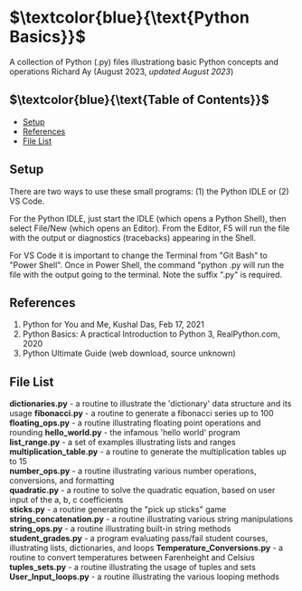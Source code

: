 # $`\textcolor{blue}{\text{Python Basics}}`$
A collection of Python (.py) files illustrationg basic Python concepts and operations
Richard Ay (August 2023, *updated August 2023*)

## $`\textcolor{blue}{\text{Table of Contents}}`$
* [Setup](#setup)
* [References](#references)
* [File List](#file-list)




## Setup
There are two ways to use these small programs: (1) the Python IDLE or (2) VS Code.

For the Python IDLE, just start the IDLE (which opens a Python Shell), then select File/New
(which opens an Editor).  From the Editor, F5 will run the file with the output or 
diagnostics (tracebacks) appearing in the Shell.

For VS Code it is important to change the Terminal from "Git Bash" to "Power Shell".
Once in Power Shell, the command "python <filename>.py will run the file with the 
output going to the terminal.  Note the suffix ".py" is required.

## References
1. Python for You and Me, Kushal Das, Feb 17, 2021  
2. Python Basics: A practical Introduction to Python 3, RealPython.com, 2020  
3. Python Ultimate Guide (web download, source unknown)  



## File List
**dictionaries.py** - a routine to illustrate the 'dictionary' data structure and its usage
**fibonacci.py** - a routine to generate a fibonacci series up to 100  
**floating_ops.py** - a routine illustrating floating point operations and rounding
**hello_world.py** - the infamous 'hello world' program  
**list_range.py** - a set of examples illustrating lists and ranges  
**multiplication_table.py** - a routine to generate the multiplication tables up to 15  
**number_ops.py** - a routine illustrating various number operations, conversions, and formatting  
**quadratic.py** - a routine to solve the quadratic equation, based on user input of the a, b, c coefficients  
**sticks.py** - a routine generating the "pick up sticks" game  
**string_concatenation.py** - a routine illustrating various string manipulations  
**string_ops.py** - a routine illustrating built-in string methods
**student_grades.py** - a program evaluating pass/fail student courses, illustrating lists, dictionaries, and loops
**Temperature_Conversions.py** - a  routine to convert temperatures between Farenheight and Celsius  
**tuples_sets.py** - a routine illustrating the usage of tuples and sets  
**User_Input_loops.py** - a routine illustrating the various looping methods  

